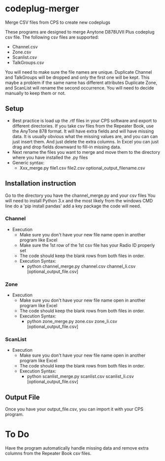 # codeplug-merger
Merge CSV files from CPS to create new codeplugs

These programs are designed to merge Anytone D878UVII Plus codeplug csv file.  The following csv files are supported:
- Channel.csv
- Zone.csv
- Scanlist.csv
- TalkGroups.csv
  
You will need to make sure the file names are unique.
Duplicate Channel and TalkGroups will be dropped and only the first one will be kept.  This maybe a problem if the same name has different attributes
Duplicate Zone, and ScanList will rename the second occurrence.    You will need to decide manually to keep them or not.
        
## Setup
- Best practice is load up the .rtf files in your CPS software and export to different directories.  If you take csv files from the Repeater Book, use the AnyTone 878 format.  It will have extra fields and will have missing data.  It is usually obvious what the missing values are, and you can can just insert them.  And just delete the extra columns.  In Excel you can just drag and drop fields downward to fill-in missing data.
-  Next rename the files you want to merge and move them to the directory where you have installed the .py files
- Generic syntax:
    - Xxx_merge.py file1.csv file2.csv optional_output_filename.csv
    
## Installation instruction
Go to the directory you have the channel_merge.py and your csv files
You will need to install Python 3.x and the most likely from the windows CMD line do a 'pip install pandas' add a key package the code will need.

### Channel
- Execution
  - Make sure you don't have your new file name open in another program like Excel
  - Make sure the 1st row of the 1st csv file has your Radio ID properly set
  - The code should keep the blank rows from both files in order.
  - Execution Syntax:
      - python channel_merge.py channel.csv channel_li.csv [optional_output_file.csv]
            
### Zone
- Execution
    - Make sure you don't have your new file name open in another program like Excel
    - The code should keep the blank rows from both files in order.
    - Execution Syntax:
        - python zone_merge.py zone.csv zone_li.csv [optional_output_file.csv]
  
### ScanList
- Execution
    - Make sure you don't have your new file name open in another program like Excel
    - The code should keep the blank rows from both files in order.
    - Execution Syntax:
        - python scanlist_merge.py scanlist.csv scanlist_li.csv [optional_output_file.csv]

## Output File
Once you have your output_file.csv, you can import it with your CPS program.

# To Do
Have the program automatically handle missing data and remove extra columns from the Repeater Book csv files.

